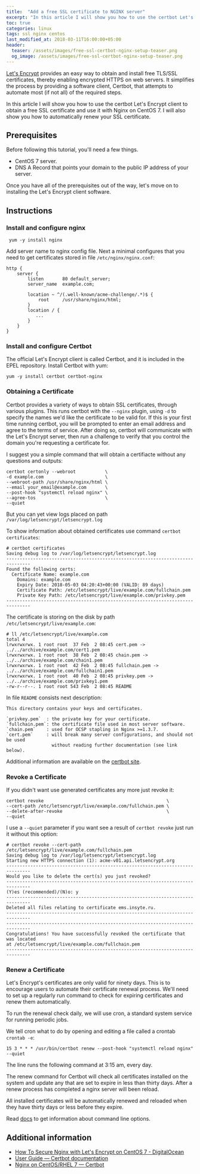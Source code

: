 ```yaml
---
title:  "Add a free SSL certificate to NGINX server"
excerpt: "In this article I will show you how to use the certbot Let's Encrypt client to obtain a free SSL certificate and use it with Nginx on CentOS 7. I will also show you how to automatically renew your SSL certificate."
toc: true
categories: linux
tags: ssl nginx centos
last_modified_at: 2018-03-11T16:00:00+05:00
header:
  teaser: /assets/images/free-ssl-certbot-nginx-setup-teaser.png
  og_image: /assets/images/free-ssl-certbot-nginx-setup-teaser.png
---
```

[Let's Encrypt][lets-encrypt] provides an easy way to obtain and install free TLS/SSL certificates, thereby enabling encrypted HTTPS on web servers. It simplifies the process by providing a software client, Certbot, that attempts to automate most (if not all) of the required steps.

In this article I will show you how to use the certbot Let's Encrypt client to obtain a free SSL certificate and use it with Nginx on CentOS 7. I will also show you how to automatically renew your SSL certificate.

## Prerequisites
Before following this tutorial, you'll need a few things.
* CentOS 7 server.
* DNS A Record that points your domain to the public IP address of your server.

Once you have all of the prerequisites out of the way, let's move on to installing the Let's Encrypt client software.

## Instructions

### Install and configure nginx
```
 yum -y install nginx
 ```

 Add server name to nginx config file. Next a minimal configures that you need to get certificates  stored in file `/etc/nginx/nginx.conf`:
```
http {
    server {
        listen       80 default_server;
        server_name  example.com;

        location ~ ^/(.well-known/acme-challenge/.*)$ {
	        root     /usr/share/nginx/html;
	    }
	    location / {
	       ...
	    }
    }
}
```
### Install and configure Certbot

The official Let's Encrypt client is called Certbot, and it is included in the EPEL repository. Install Certbot with yum:
```
yum -y install certbot certbot-nginx
```

### Obtaining a Certificate

Certbot provides a variety of ways to obtain SSL certificates, through various plugins.
This runs certbot with the `--nginx` plugin, using `-d` to specify the names we'd like the certificate to be valid for. If this is your first time running certbot, you will be prompted to enter an email address and agree to the terms of service. After doing so, certbot will communicate with the Let's Encrypt server, then run a challenge to verify that you control the domain you're requesting a certificate for.

I suggest you a simple command that will obtain a certifiacte without any questions and outputs:
```
certbot certonly --webroot           \
-d example.com                       \
--webroot-path /usr/share/nginx/html \
--email your_email@example.com       \
--post-hook "systemctl reload nginx" \
--agree-tos                          \
--quiet
```

But you can yet view logs placed on path `/var/log/letsencrypt/letsencrypt.log`

To show information about obtained certificates use command `certbot certificates`:
```
# certbot certificates
Saving debug log to /var/log/letsencrypt/letsencrypt.log
-------------------------------------------------------------------------------
Found the following certs:
  Certificate Name: example.com
    Domains: example.com
    Expiry Date: 2018-05-03 04:20:43+00:00 (VALID: 89 days)
    Certificate Path: /etc/letsencrypt/live/example.com/fullchain.pem
    Private Key Path: /etc/letsencrypt/live/example.com/privkey.pem
-------------------------------------------------------------------------------
```

The certificate is storing on the disk by path `/etc/letsencrypt/live/example.com`:
```
# ll /etc/letsencrypt/live/example.com
total 4
lrwxrwxrwx. 1 root root  37 Feb  2 08:45 cert.pem -> ../../archive/example.com/cert1.pem
lrwxrwxrwx. 1 root root  38 Feb  2 08:45 chain.pem -> ../../archive/example.com/chain1.pem
lrwxrwxrwx. 1 root root  42 Feb  2 08:45 fullchain.pem -> ../../archive/example.com/fullchain1.pem
lrwxrwxrwx. 1 root root  40 Feb  2 08:45 privkey.pem -> ../../archive/example.com/privkey1.pem
-rw-r--r--. 1 root root 543 Feb  2 08:45 README
```

In file `README` consists next description:
```
This directory contains your keys and certificates.

`privkey.pem`  : the private key for your certificate.
`fullchain.pem`: the certificate file used in most server software.
`chain.pem`    : used for OCSP stapling in Nginx >=1.3.7.
`cert.pem`     : will break many server configurations, and should not be used
                 without reading further documentation (see link below).
```

Additional information are available on the [certbot site][certs].

### Revoke a Certificate

If you didn't want use generated certificates any more just revoke it:
```
certbot revoke                                              \
--cert-path /etc/letsencrypt/live/example.com/fullchain.pem \
--delete-after-revoke                                       \
--quiet
```
I use a `--quiet` parameter if you want see a result of `certbot revoke` just run it without this option:
```
# certbot revoke --cert-path /etc/letsencrypt/live/example.com/fullchain.pem
Saving debug log to /var/log/letsencrypt/letsencrypt.log
Starting new HTTPS connection (1): acme-v01.api.letsencrypt.org
-------------------------------------------------------------------------------
Would you like to delete the cert(s) you just revoked?
-------------------------------------------------------------------------------
(Y)es (recommended)/(N)o: y
-------------------------------------------------------------------------------
Deleted all files relating to certificate ems.insyte.ru.
-------------------------------------------------------------------------------
-------------------------------------------------------------------------------
Congratulations! You have successfully revoked the certificate that was located
at /etc/letsencrypt/live/example.com/fullchain.pem
-------------------------------------------------------------------------------
```

### Renew a Certificate

Let's Encrypt's certificates are only valid for ninety days. This is to encourage users to automate their certificate renewal process. We'll need to set up a regularly run command to check for expiring certificates and renew them automatically.

To run the renewal check daily, we will use cron, a standard system service for running periodic jobs.

We tell cron what to do by opening and editing a file called a crontab `crontab -e`:
```
15 3 * * * /usr/bin/certbot renew --post-hook "systemctl reload nginx" --quiet
```

The line runs the following command at 3:15 am, every day.

The renew command for Certbot will check all certificates installed on the system and update any that are set to expire in less than thirty days. After a renew process has completed a nginx server will been reload.

All installed certificates will be automatically renewed and reloaded when they have thirty days or less before they expire.

Read [docs][cert-command-line] to get information about command line options.

## Additional information
* [How To Secure Nginx with Let's Encrypt on CentOS 7 - DigitalOcean](https://www.digitalocean.com/community/tutorials/how-to-secure-nginx-with-let-s-encrypt-on-centos-7)
* [User Guide — Certbot documentation](https://certbot.eff.org/docs/using.html)
* [Nginx on CentOS/RHEL 7 — Certbot](https://certbot.eff.org/#centosrhel7-nginx)



[lets-encrypt]: https://letsencrypt.org/
[certs]: https://certbot.eff.org/docs/using.html#where-are-my-certificates
[cert-command-line]: https://certbot.eff.org/docs/using.html#certbot-command-line-options
